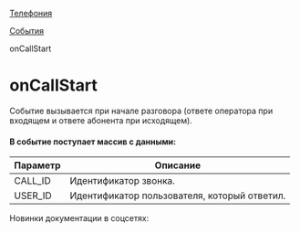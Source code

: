 [Телефония](/api_help/telephony/index.php)

[События](/api_help/telephony/events/index.php)

onCallStart

onCallStart
===========

Событие вызывается при начале разговора (ответе оператора при входящем и ответе абонента при исходящем).

#### В событие поступает массив с данными:

| Параметр | Описание |
| --- | --- |
| CALL\_ID | Идентификатор звонка. |
| USER\_ID | Идентификатор пользователя, который ответил. |

Новинки документации в соцсетях: